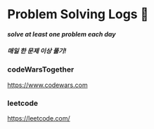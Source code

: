 # Problem Solving Logs 🤯
 #### *solve at least one problem each day*
 #### *매일 한 문제 이상 풀기!*
### codeWarsTogether
https://www.codewars.com 
### leetcode
https://leetcode.com/
